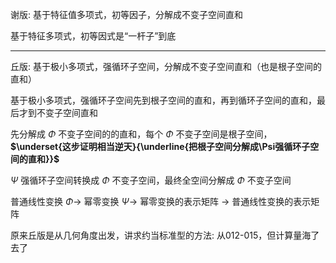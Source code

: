 谢版: 基于特征值多项式，初等因子，分解成不变子空间直和  
  
基于特征多项式，初等因式是“一杆子”到底  
  
---  
  
丘版: 基于极小多项式，强循环子空间，分解成不变子空间直和（也是根子空间的直和）  
  
基于极小多项式，强循环子空间先到根子空间的直和，再到循环子空间的直和，最后才到不变子空间直和  
  
先分解成 $\Phi$ 不变子空间的的直和，每个 $\Phi$ 不变子空间是根子空间，**$\underset{这步证明相当逆天}{\underline{把根子空间分解成\Psi强循环子空间的直和}}$**  
  
$\Psi$ 强循环子空间转换成 $\Phi$ 不变子空间，最终全空间分解成 $\Phi$ 不变子空间  
  
普通线性变换 $\Phi\longrightarrow$ 幂零变换 $\Psi\longrightarrow$ 幂零变换的表示矩阵 $\longrightarrow$ 普通线性变换的表示矩阵  
  
原来丘版是从几何角度出发，讲求约当标准型的方法: 从012-015，但计算量海了去了  

